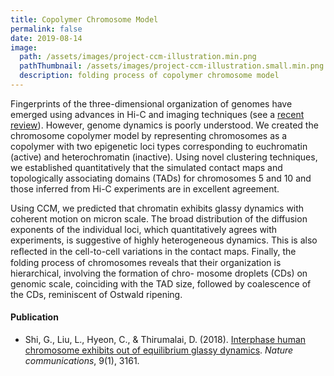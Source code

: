 ```yaml
---
title: Copolymer Chromosome Model
permalink: false
date: 2019-08-14
image:
  path: /assets/images/project-ccm-illustration.min.png
  pathThumbnail: /assets/images/project-ccm-illustration.small.min.png
  description: folding process of copolymer chromosome model
---
```


Fingerprints of the three-dimensional organization of genomes have emerged using advances in Hi-C and imaging techniques (see a [recent review](https://www.ncbi.nlm.nih.gov/pubmed/30367165)). However, genome dynamics is poorly understood. We created the chromosome copolymer model by representing chromosomes as a copolymer with two epigenetic loci types corresponding to euchromatin (active) and heterochromatin (inactive). Using novel clustering techniques, we established quantitatively that the simulated contact maps and topologically associating domains (TADs) for chromosomes 5 and 10 and those inferred from Hi-C experiments are in excellent agreement.

Using CCM, we predicted that chromatin exhibits glassy dynamics with coherent motion on micron scale. The broad distribution of the diffusion exponents of the individual loci, which quantitatively agrees with experiments, is suggestive of highly heterogeneous dynamics. This is also reﬂected in the cell-to-cell variations in the contact maps. Finally, the folding process of chromosomes reveals that their organization is hierarchical, involving the formation of chro- mosome droplets (CDs) on genomic scale, coinciding with the TAD size, followed by coalescence of the CDs, reminiscent of Ostwald ripening.

#### Publication

* Shi, G., Liu, L., Hyeon, C., & Thirumalai, D. (2018). [Interphase human chromosome exhibits out of equilibrium glassy dynamics](https://www.nature.com/articles/s41467-018-05606-6). *Nature communications*, 9(1), 3161.
